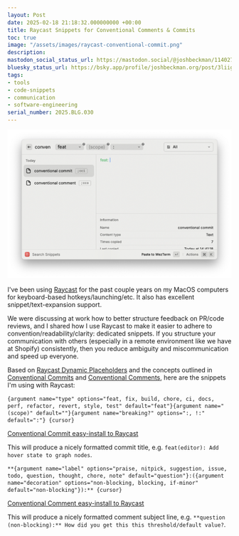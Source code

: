 ```yaml
---
layout: Post
date: 2025-02-18 21:18:32.000000000 +00:00
title: Raycast Snippets for Conventional Comments & Commits
toc: true
image: "/assets/images/raycast-conventional-commit.png"
description:
mastodon_social_status_url: https://mastodon.social/@joshbeckman/114027510737905977
bluesky_status_url: https://bsky.app/profile/joshbeckman.org/post/3liiggmbrdw2a
tags:
- tools
- code-snippets
- communication
- software-engineering
serial_number: 2025.BLG.030
---
```

![raycast interface](/assets/images/raycast-conventional-commit.png)

I've been using [Raycast](https://www.raycast.com/) for the past couple years on my MacOS computers for keyboard-based hotkeys/launching/etc. It also has excellent snippet/text-expansion support.

We were discussing at work how to better structure feedback on PR/code reviews, and I shared how I use Raycast to make it easier to adhere to convention/readability/clarity: dedicated snippets. If you structure your communication with others (especially in a remote environment like we have at Shopify) consistently, then you reduce ambiguity and miscommunication and speed up everyone.

Based on [Raycast Dynamic Placeholders](https://manual.raycast.com/dynamic-placeholders) and the concepts outlined in [Conventional Commits](https://www.conventionalcommits.org/en/v1.0.0/) and [Conventional Comments](https://conventionalcomments.org/), here are the snippets I'm using with Raycast:

```
{argument name="type" options="feat, fix, build, chore, ci, docs, perf, refactor, revert, style, test" default="feat"}{argument name="(scope)" default=""}{argument name="breaking?" options=":, !:" default=":"} {cursor}
```

[Conventional Commit easy-install to Raycast](https://ray.so/snippets/shared?snippet=%7B%22text%22%3A%22%7Bargument%20name%3D%5C%22type%5C%22%20options%3D%5C%22feat%2C%20fix%2C%20build%2C%20chore%2C%20ci%2C%20docs%2C%20perf%2C%20refactor%2C%20revert%2C%20style%2C%20test%5C%22%20default%3D%5C%22feat%5C%22%7D%7Bargument%20name%3D%5C%22(scope)%5C%22%20default%3D%5C%22%5C%22%7D%7Bargument%20name%3D%5C%22breaking%3F%5C%22%20options%3D%5C%22%3A%2C%20!%3A%5C%22%20default%3D%5C%22%3A%5C%22%7D%20%7Bcursor%7D%22%2C%22keyword%22%3A%22%3Bcci%22%2C%22name%22%3A%22conventional%20commit%22%7D)

This will produce a nicely formatted commit title, e.g. `feat(editor): Add hover state to graph nodes`.

```
**{argument name="label" options="praise, nitpick, suggestion, issue, todo, question, thought, chore, note" default="question"}:({argument name="decoration" options="non-blocking, blocking, if-minor" default="non-blocking"}):** {cursor}
```

[Conventional Comment easy-install to Raycast](https://ray.so/snippets/shared?snippet=%7B%22name%22%3A%22conventional%20comment%22%2C%22text%22%3A%22**%7Bargument%20name%3D%5C%22label%5C%22%20options%3D%5C%22praise%2C%20nitpick%2C%20suggestion%2C%20issue%2C%20todo%2C%20question%2C%20thought%2C%20chore%2C%20note%5C%22%20default%3D%5C%22question%5C%22%7D%3A(%7Bargument%20name%3D%5C%22decoration%5C%22%20options%3D%5C%22non-blocking%2C%20blocking%2C%20if-minor%5C%22%20default%3D%5C%22non-blocking%5C%22%7D)%3A**%20%7Bcursor%7D%22%2C%22keyword%22%3A%22%3Bcco%22%7D)

This will produce a nicely formatted comment subject line, e.g. `**question (non-blocking):** How did you get this this threshold/default value?`.
